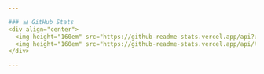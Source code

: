 ```yaml
---

### 📊 GitHub Stats
<div align="center">
  <img height="160em" src="https://github-readme-stats.vercel.app/api?username=voltou91&show_icons=true&theme=algolia&count_private=true&include_all_commits=true" />
  <img height="160em" src="https://github-readme-stats.vercel.app/api/top-langs/?username=Yatox18&layout=compact&theme=algolia&langs_count=10" />
</div>

---
```

